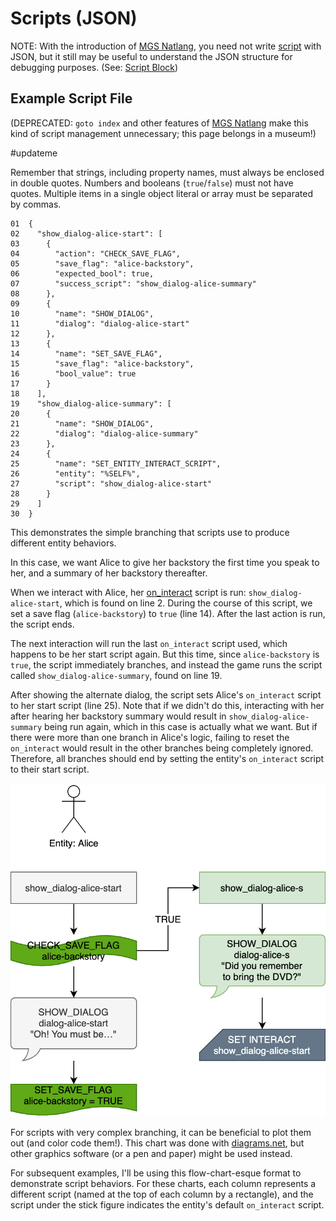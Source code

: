 # Scripts (JSON)

NOTE: With the introduction of [MGS Natlang](../mgs/mgs_natlang), you need not write [script](../scripts) with JSON, but it still may be useful to understand the JSON structure for debugging purposes. (See: [Script Block](../mgs/script_block))

## Example Script File

(DEPRECATED: `goto index` and other features of [MGS Natlang](../mgs/mgs_natlang) make this kind of script management unnecessary; this page belongs in a museum!)

#updateme

Remember that strings, including property names, must always be enclosed in double quotes. Numbers and booleans (`true`/`false`) must not have quotes. Multiple items in a single object literal or array must be separated by commas.

	01	{
	02	  "show_dialog-alice-start": [
	03	    {
	04	      "action": "CHECK_SAVE_FLAG",
	05	      "save_flag": "alice-backstory",
	06	      "expected_bool": true,
	07	      "success_script": "show_dialog-alice-summary"
	08	    },
	09	    {
	10	      "name": "SHOW_DIALOG",
	11	      "dialog": "dialog-alice-start"
	12	    },
	13	    {
	14	      "name": "SET_SAVE_FLAG",
	15	      "save_flag": "alice-backstory",
	16	      "bool_value": true
	17	    }
	18	  ],
	19	  "show_dialog-alice-summary": [
	20	    {
	21	      "name": "SHOW_DIALOG",
	22	      "dialog": "dialog-alice-summary"
	23	    },
	24	    {
	25	      "name": "SET_ENTITY_INTERACT_SCRIPT",
	26	      "entity": "%SELF%",
	27	      "script": "show_dialog-alice-start"
	28	    }
	29	  ]
	30	}

This demonstrates the simple branching that scripts use to produce different entity behaviors.

In this case, we want Alice to give her backstory the first time you speak to her, and a summary of her backstory thereafter.

When we interact with Alice, her [on_interact](../scripts/on_interact) script is run: `show_dialog-alice-start`, which is found on line 2. During the course of this script, we set a save flag (`alice-backstory`) to `true` (line 14). After the last action is run, the script ends.

The next interaction will run the last `on_interact` script used, which happens to be her start script again. But this time, since `alice-backstory` is `true`, the script immediately branches, and instead the game runs the script called `show_dialog-alice-summary`, found on line 19.

After showing the alternate dialog, the script sets Alice's `on_interact` script to her start script (line 25). Note that if we didn't do this, interacting with her after hearing her backstory summary would result in `show_dialog-alice-summary` being run again, which in this case is actually what we want. But if there were more than one branch in Alice's logic, failing to reset the `on_interact` would result in the other branches being completely ignored. Therefore, all branches should end by setting the entity's `on_interact` script to their start script.

![flowchart of Alice's behavior](../media/script-alice.png)

For scripts with very complex branching, it can be beneficial to plot them out (and color code them!). This chart was done with [diagrams.net](../https://app.diagrams.net/), but other graphics software (or a pen and paper) might be used instead.

For subsequent examples, I'll be using this flow-chart-esque format to demonstrate script behaviors. For these charts, each column represents a different script (named at the top of each column by a rectangle), and the script under the stick figure indicates the entity's default `on_interact` script.
